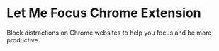 # Let Me Focus Chrome Extension

Block distractions on Chrome websites to help you focus and be more productive.
